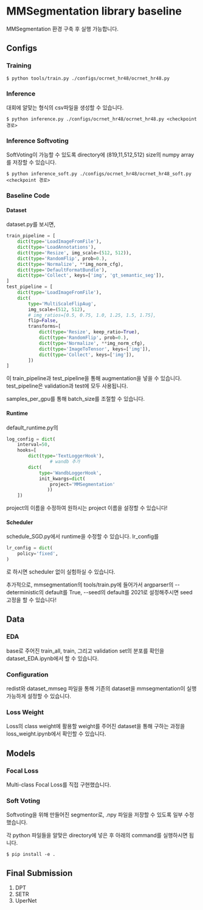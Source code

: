 # MMSegmentation library baseline
 
MMSegmentation 환경 구축 후 실행 가능합니다.

## Configs

### Training

    $ python tools/train.py ./configs/ocrnet_hr48/ocrnet_hr48.py

### Inference

대회에 알맞는 형식의 csv파일을 생성할 수 있습니다.

    $ python inference.py ./configs/ocrnet_hr48/ocrnet_hr48.py <checkpoint 경로>

### Inference Softvoting

SoftVoting이 가능할 수 있도록 directory에 (819,11,512,512) size의 numpy array를 저장할 수 있습니다.

    $ python inference_soft.py ./configs/ocrnet_hr48/ocrnet_hr48_soft.py <checkpoint 경로>

### Baseline Code

#### Dataset

dataset.py를 보시면,

```python
train_pipeline = [
    dict(type='LoadImageFromFile'),
    dict(type='LoadAnnotations'),
    dict(type='Resize', img_scale=(512, 512)),
    dict(type='RandomFlip', prob=0.),
    dict(type='Normalize', **img_norm_cfg),
    dict(type='DefaultFormatBundle'),
    dict(type='Collect', keys=['img', 'gt_semantic_seg']),
]
test_pipeline = [
    dict(type='LoadImageFromFile'),
    dict(
        type='MultiScaleFlipAug',
        img_scale=(512, 512),
        # img_ratios=[0.5, 0.75, 1.0, 1.25, 1.5, 1.75],
        flip=False,
        transforms=[
            dict(type='Resize', keep_ratio=True),
            dict(type='RandomFlip', prob=0.),
            dict(type='Normalize', **img_norm_cfg),
            dict(type='ImageToTensor', keys=['img']),
            dict(type='Collect', keys=['img']),
        ])
]
```

이 train_pipeline과 test_pipeline을 통해 augmentation을 넣을 수 있습니다. test_pipeline은 validation과 test에 모두 사용됩니다.

samples_per_gpu를 통해 batch_size를 조절할 수 있습니다.

#### Runtime

default_runtime.py의 

```python
log_config = dict(
    interval=50,
    hooks=[
        dict(type='TextLoggerHook'),
				# wandb 추가
        dict(
            type='WandbLoggerHook',
            init_kwargs=dict(
                project='MMSegmentation'
               ))
    ])
```
project의 이름을 수정하여 원하시는 project 이름을 설정할 수 있습니다!

#### Scheduler

schedule_SGD.py에서 runtime을 수정할 수 있습니다.
lr_config를 

```python
lr_config = dict(
    policy='fixed',
)
```
로 하시면 scheduler 없이 실험하실 수 있습니다.

추가적으로, mmsegmentation의 tools/train.py에 들어가서 argparser의 --deterministic의 default를 True, --seed의 default를 2021로 설정해주시면 seed 고정을 할 수 있습니다!

## Data

### EDA

base로 주어진 train_all, train, 그리고 validation set의 분포를 확인을 dataset_EDA.ipynb에서 할 수 있습니다.

### Configuration

redist와 dataset_mmseg 파일을 통해 기존의 dataset을 mmsegmentation이 실행 가능하게 설정할 수 있습니다.

### Loss Weight

Loss의 class weight에 활용할 weight를 주어진 dataset을 통해 구하는 과정을 loss_weight.ipynb에서 확인할 수 있습니다.

## Models

### Focal Loss

Multi-class Focal Loss를 직접 구현했습니다. 

### Soft Voting

Softvoting을 위해 만들어진 segmentor로, .npy 파일을 저장할 수 있도록 일부 수정했습니다.

각 python 파일들을 알맞은 directory에 넣은 후 아래의 command를 실행하시면 됩니다.

    $ pip install -e .

## Final Submission

1. DPT
2. SETR
3. UperNet

